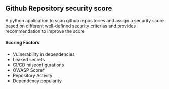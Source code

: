 ## Github Repository security score

A python application to scan github repositories and assign a security score based on different well-defined security criterias and provides recommendation to improve the score

#### Scoring Factors

- Vulnerability in dependencies
- Leaked secrets
- CI/CD misconfigurations
- OWASP Score*
- Repository Activity
- Dependency popularity
  
